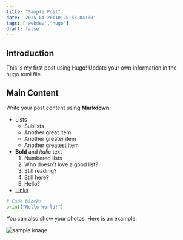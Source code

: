 ```yaml
---
title: "Sample Post"
date: '2025-04-26T10:20:53-04:00'
tags: ['webdev','hugo']
draft: false
---
```


## Introduction
This is my first post using Hugo! Update your own information in the hugo.toml file. 

## Main Content
Write your post content using **Markdown**:
- Lists
  - Sublists
  - Another great item 
  - Another greater item 
  - Another greatest item 
- **Bold** and *italic* text
  1. Numbered lists
  2. Who doesn't love a good list? 
  3. Still reading? 
  4. Still here? 
  5. Hello? 
- [Links](https://example.com)

```python
# Code blocks
print("Hello World!")
```
You can also show your photos. Here is an example: 

![sample image](/images/photo7.jpg)

